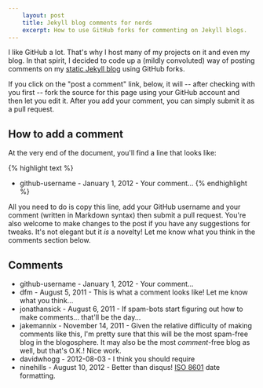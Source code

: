```yaml
---
    layout: post
    title: Jekyll blog comments for nerds
    excerpt: How to use GitHub forks for commenting on Jekyll blogs.
---
```


I like GitHub a lot. That's why I host many of my projects on it and even my
blog.  In that spirit, I decided to code up a (mildly convoluted) way of
posting comments on my [static Jekyll blog](https://github.com/mojombo/jekyll)
using GitHub forks.

If you click on the "post a comment" link, below, it will -- after checking
with you first -- fork the source for this page using your GitHub
account and then let you edit it. After you add your comment, you can simply
submit it as a pull request.

## How to add a comment

At the very end of the document, you'll find a line that looks like:

{% highlight text %}
* github-username - January 1, 2012 - Your comment...
{% endhighlight %}

All you need to do is copy this line, add your GitHub username and your
comment (written in Markdown syntax) then submit a pull request. You're also
welcome to make changes to the post if you have any suggestions for tweaks.
It's not elegant but it _is_ a novelty! Let me know what you think in the
comments section below.

## Comments

* github-username - January 1, 2012 - Your comment...
* dfm - August 5, 2011 - This is what a comment looks like!
  Let me know what you think...
* jonathansick - August 6, 2011 - If spam-bots start figuring out how to
  make comments... that'll be the day...
* jakemannix - November 14, 2011 - Given the relative difficulty of
  making comments like this, I'm pretty sure that this will be the most
  spam-free blog in the blogosphere.  It may also be the most
  _comment_-free blog as well, but that's O.K.!  Nice work.
* davidwhogg - 2012-08-03 - I think you should require
* ninehills - August 10, 2012 - Better than disqus!
  [ISO 8601](http://en.wikipedia.org/wiki/ISO_8601) date formatting.

